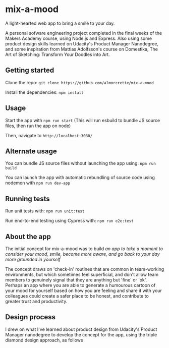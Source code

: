 # mix-a-mood

A light-hearted web app to bring a smile to your day.

A personal sofware engineering project completed in the final weeks of the Makers Academy course, using Node.js and Express. Also using some product design skills learned on Udacity's Product Manager Nanodegree, and some inspiration from Mattias Adolfsson's course on Domestika, The Art of Sketching: Transform Your Doodles into Art.

## Getting started

Clone the repo: `git clone https://github.com/almorcrette/mix-a-mood`

Install the dependencies: `npm install`

## Usage

Start the app with `npm run start`
(This will run esbuild to bundle JS source files, then run the app on node)

Then, navigate to `http://localhost:3030/`

## Alternate usage

You can bundle JS source files without launching the app using: `npm run build`

You can launch the app with automatic rebundling of source code using nodemon with `npm run dev-app`

## Running tests

Run unit tests with: `npm run unit:test`

Run end-to-end testing using Cypress with: `npm run e2e:test`

## About the app

The initial concept for mix-a-mood was to build _an app to take a moment to consider your mood, smile, become more aware, and go back to your day more grounded in yourself_

The concept draws on 'check-in' routines that are common in team-working environments, but which sometimes feel superficial, and don't allow team members to genuinely signal that they are anything but 'fine' or 'ok'. Perhaps an app where you are able to generate a humourous cartoon of your mood for yourself based on how you are feeling and share it with your colleagues could create a safer place to be honest, and contribute to greater trust and productivity.

## Design process

I drew on what I've learned about product design from Udacity's Product Manager nanodegree to develop the concept for the app, using the triple diamond design approach, as follows

[](/public/images/triple-diamond-product-design.excalidraw.png)
